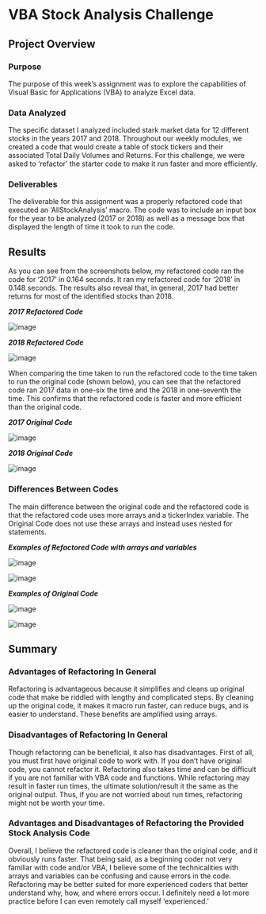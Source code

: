 # VBA Stock Analysis Challenge

## Project Overview

### Purpose

The purpose of this week’s assignment was to explore the capabilities of Visual Basic for Applications (VBA) to analyze Excel data.

### Data Analyzed

The specific dataset I analyzed included stark market data for 12 different stocks in the years 2017 and 2018. Throughout our weekly modules, we created a code that would create a table of stock tickers and their associated Total Daily Volumes and Returns.  For this challenge, we were asked to ‘refactor’ the starter code to make it run faster and more efficiently.  

### Deliverables

The deliverable for this assignment was a properly refactored code that executed an ‘AllStockAnalysis’ macro.  The code was to include an input box for the year to be analyzed (2017 or 2018) as well as a message box that displayed the length of time it took to run the code.  

## Results

As you can see from the screenshots below, my refactored code ran the code for ‘2017’ in 0.164 seconds.  It ran my refactored code for ‘2018’ in 0.148 seconds.  The results also reveal that, in general, 2017 had better returns for most of the identified stocks than 2018.  


***2017 Refactored Code***

 ![image](https://user-images.githubusercontent.com/92705556/147314682-79acd2a8-b99f-478a-8932-cf420fb44846.png)


***2018 Refactored Code***

 ![image](https://user-images.githubusercontent.com/92705556/147314691-799944b9-ebd6-4f55-8b42-de16ef8b24a9.png)
 

When comparing the time taken to run the refactored code to the time taken to run the original code (shown below), you can see that the refactored code ran 2017 data in one-six the time and the 2018 in one-seventh the time.  This confirms that the refactored code is faster and more efficient than the original code.  


***2017 Original Code***

![image](https://user-images.githubusercontent.com/92705556/147314708-28383d7b-b460-4001-98c1-7c8b0373910e.png)


***2018 Original Code***

 ![image](https://user-images.githubusercontent.com/92705556/147314715-30fd6d0b-14fc-4b3b-9f0c-ca02f9eae9ad.png)


### Differences Between Codes

The main difference between the original code and the refactored code is that the refactored code uses more arrays and a tickerIndex variable.  The Original Code does not use these arrays and instead uses nested for statements.  

***Examples of Refactored Code with arrays and variables***

![image](https://user-images.githubusercontent.com/92705556/147314746-4de8797a-bc8d-432d-aa59-6e07d56350c5.png)

![image](https://user-images.githubusercontent.com/92705556/147314762-906c52b2-3090-4562-b660-b02cc9e3a87e.png)

 
***Examples of Original Code***

 ![image](https://user-images.githubusercontent.com/92705556/147314774-5fd9a1df-7507-40ae-80ad-b03cb34cd132.png)

![image](https://user-images.githubusercontent.com/92705556/147314786-021da4e1-5b38-4533-8ed2-1b043cc63103.png)
       
## Summary

### Advantages of Refactoring In General

Refactoring is advantageous because it simplifies and cleans up original code that make be riddled with lengthy and complicated steps.  By cleaning up the original code, it makes it macro run faster, can reduce bugs, and is easier to understand.  These benefits are amplified using arrays.  

### Disadvantages of Refactoring In General

Though refactoring can be beneficial, it also has disadvantages.  First of all, you must first have original code to work with.  If you don’t have original code, you cannot refactor it. Refactoring also takes time and can be difficult if you are not familiar with VBA code and functions.  While refactoring may result in faster run times, the ultimate solution/result it the same as the original output.  Thus, if you are not worried about run times, refactoring might not be worth your time.  

### Advantages and Disadvantages of Refactoring the Provided Stock Analysis Code

Overall, I believe the refactored code is cleaner than the original code, and it obviously runs faster. That being said, as a beginning coder not very familiar with code and/or VBA, I believe some of the technicalities with arrays and variables can be confusing and cause errors in the code.  Refactoring may be better suited for more experienced coders that better understand why, how, and where errors occur. I definitely need a lot more practice before I can even remotely call myself ‘experienced.’
